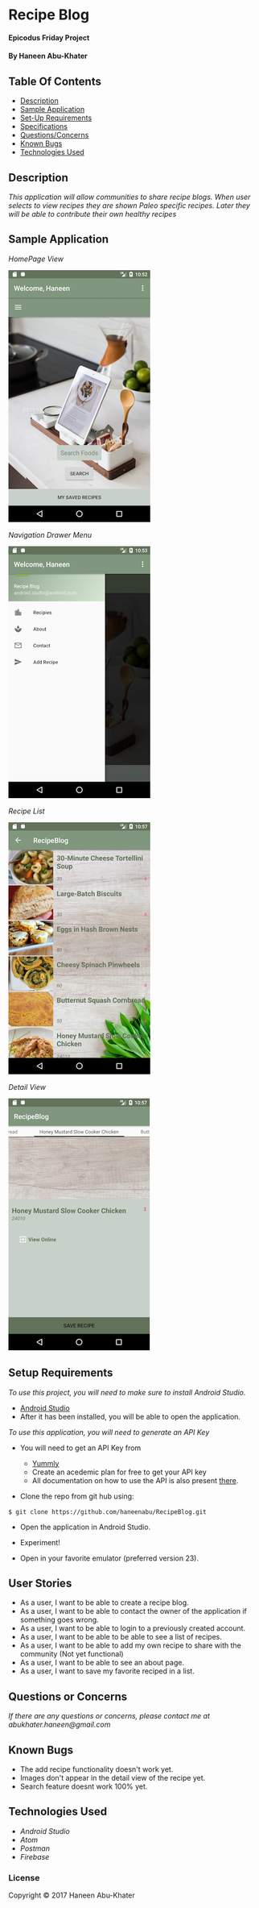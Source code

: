 # Recipe Blog

#### Epicodus Friday Project

#### By Haneen Abu-Khater

## Table Of Contents

* [Description](#description)
* [Sample Application](#view-of-application)
* [Set-Up Requirements](#setup-requirements)
* [Specifications](#specifications)
* [Questions/Concerns](#questions-or-concerns)
* [Known Bugs](#known-bugs)
* [Technologies Used](#technologies-used)

## Description

_This application will allow communities to share recipe blogs. When user selects to view recipes they are shown Paleo specific recipes. Later they will be able to contribute their own healthy recipes_


## Sample Application

_HomePage View_

![HomePage](images/homepage.png)

_Navigation Drawer Menu_

![NavDrawer](images/NavDrawer.png)

_Recipe List_

![RecipeList](images/recipeList.png)

_Detail View_

![DetailView](images/detailView.png)


## Setup Requirements

_To use this project, you will need to make sure to install Android Studio._
* [Android Studio](https://developer.android.com/studio/index.html)
* After it has been installed, you will be able to open the application.

_To use this application, you will need to generate an API Key_
* You will need to get an API Key from
  * [Yummly](https://developer.yummly.com/#plans)
  * Create an acedemic plan for free to get your API key
  * All documentation on how to use the API is also present [there](https://developer.yummly.com/documentation).

* Clone the repo from git hub using:
````
$ git clone https://github.com/haneenabu/RecipeBlog.git
````
* Open the application in Android Studio.
* Experiment!

* Open in your favorite emulator (preferred version 23).


## User Stories
* As a user, I want to be able to create a recipe blog.
* As a user, I want to be able to contact the owner of the application if something goes wrong.
* As a user, I want to be able to login to a previously created account.
* As a user, I want to be able to be able to see a list of recipes.
* As a user, I want to be able to add my own recipe to share with the community (Not yet functional)
* As a user, I want to be able to see an about page.
* As a user, I want to save my favorite reciped in a list.


## Questions or Concerns ##
_If there are any questions or concerns, please contact me at abukhater.haneen@gmail.com_

## Known Bugs
* The add recipe functionality doesn't work yet.
* Images don't appear in the detail view of the recipe yet.
* Search feature doesnt work 100% yet.


## Technologies Used

* _Android Studio_
* _Atom_
* _Postman_
* _Firebase_



### License

Copyright &copy; 2017 Haneen Abu-Khater
